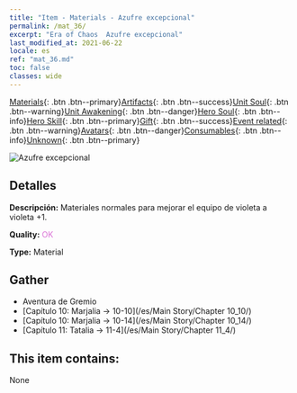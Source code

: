 ```yaml
---
title: "Item - Materials - Azufre excepcional"
permalink: /mat_36/
excerpt: "Era of Chaos  Azufre excepcional"
last_modified_at: 2021-06-22
locale: es
ref: "mat_36.md"
toc: false
classes: wide
---
```

 [Materials](/ItemsES/){: .btn .btn--primary}[Artifacts](/ItemsES/Artifacts/){: .btn .btn--success}[Unit Soul](/ItemsES/UnitSoul/){: .btn .btn--warning}[Unit Awakening](/ItemsES/UnitAwakening/){: .btn .btn--danger}[Hero Soul](/ItemsES/HeroSoul/){: .btn .btn--info}[Hero Skill](/ItemsES/HeroSkill/){: .btn .btn--primary}[Gift](/ItemsES/Gift/){: .btn .btn--success}[Event related](/ItemsES/Events/){: .btn .btn--warning}[Avatars](/ItemsES/Avatars/){: .btn .btn--danger}[Consumables](/ItemsES/Consumables/){: .btn .btn--info}[Unknown](/ItemsES/Unknown/){: .btn .btn--primary}

 ![Azufre excepcional](/images/t/i_cailiao_liuhuang2.png)

## Detalles
 **Descripción:** Materiales normales para mejorar el equipo de violeta a violeta +1.

 **Quality:** <span style="color: #DA70D6">OK</span>

 **Type:** Material

## Gather

*    Aventura de Gremio 
*    [Capítulo 10: Marjalia -> 10-10](/es/Main Story/Chapter 10_10/) 
*    [Capítulo 10: Marjalia -> 10-14](/es/Main Story/Chapter 10_14/) 
*    [Capítulo 11: Tatalia -> 11-4](/es/Main Story/Chapter 11_4/) 

## This item contains:

  None

